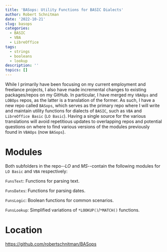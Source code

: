 ```yaml
---
title: 'BASops: Utility Functions for BASIC Dialects'
author: Robert Schnitman
date: '2022-10-21'
slug: basops
categories:
  - BASIC
  - VBA
  - LibreOffice
tags:
  - strings
  - booleans
  - lookup
description: ''
topics: []
---
```


While I primarily have been focusing on my current employment and freelance projects, I also have made incremental changes to existing packages/repos on my GitHub. In particular, I have merged my `VBAOps` and `LOBOps` repos, as the latter is a translation of the former. As such, I have a new repo called `BASops`, which serves as the primary repo where I will write and maintain utility functions for dialects of `BASIC`, such as `VBA` and `LibreOffice Basic` (`LO Basic`). Having a single source for the various translations will avoid repetitious updates to overlapping repos and potential questions on where to find various versions of the modules previously found in `VBAOps` (now `BASops`).

# Modules

Both subfolders in the repo--*LO* and *MS*--contain the following modules for `LO Basic` and `VBA` respectively:

`FunsText`: Functions for parsing text.

`FunsDates`: Functions for parsing dates.

`FunsLogic`: Boolean functions for common scenarios.

`FunsLookup`: Simplified variations of `*LOOKUP()`/`*MATCH()` functions.

# Location

https://github.com/robertschnitman/BASops